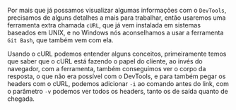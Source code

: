 

Por mais que já possamos visualizar algumas informações com o ``DevTools``, precisamos de alguns detalhes a mais para trabalhar, então usaremos uma ferramenta extra chamada ``cURL``, que já vem instalada em sistemas baseados em UNIX, e no Windows nós aconselhamos a usar a ferramenta ``Git Bash``, que também vem com ela.

Usando o cURL podemos entender alguns conceitos, primeiramente temos que saber que o cURL está fazendo o papel do cliente, ao invés do navegador, com a ferramenta, também conseguimos ver o corpo da resposta, o que não era possível com o DevTools, e para também pegar os headers com o cURL, podemos adicionar ``-i`` ao comando antes do link, com o parâmetro ``-v`` podemos ver todos os headers, tanto os de saída quanto de chegada.